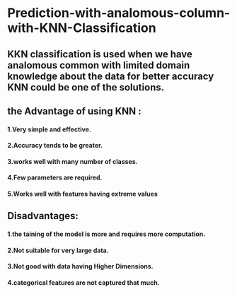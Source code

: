 # Prediction-with-analomous-column-with-KNN-Classification
## KKN classification is used when we have analomous common with limited domain knowledge about the data for better accuracy KNN could be one of the solutions.
## the Advantage of using KNN :
#### 1.Very simple and effective.
#### 2.Accuracy tends to be greater.
#### 3.works well with many number of classes.
#### 4.Few parameters are required.
#### 5.Works well with features having extreme values

## Disadvantages:
#### 1.the taining of the model is more and requires more computation.
#### 2.Not suitable for very large data.
#### 3.Not good with data having Higher Dimensions.
#### 4.categorical features are not captured that much.

